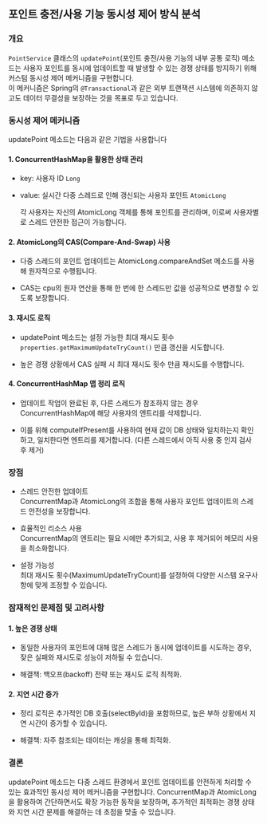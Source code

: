 ## 포인트 충전/사용 기능 동시성 제어 방식 분석

### 개요

`PointService` 클래스의 `updatePoint`(포인트 충전/사용 기능의 내부 공통 로직) 메소드는 사용자 포인트를 동시에 업데이트할 때 발생할 수 있는 경쟁 상태를 방지하기 위해 커스텀 동시성 제어 메커니즘을 구현합니다.  
이 메커니즘은 Spring의 `@Transactional`과 같은 외부 트랜잭션 시스템에 의존하지 않고도 데이터 무결성을 보장하는 것을 목표로 두고 있습니다.

### 동시성 제어 메커니즘

updatePoint 메소드는 다음과 같은 기법을 사용합니다

#### 1. ConcurrentHashMap을 활용한 상태 관리

- key: 사용자 ID `Long`

- value: 실시간 다중 스레드로 인해 갱신되는 사용자 포인트 `AtomicLong`

  각 사용자는 자신의 AtomicLong 객체를 통해 포인트를 관리하며, 이로써 사용자별로 스레드 안전한 접근이 가능합니다.

#### 2. AtomicLong의 CAS(Compare-And-Swap) 사용  

- 다중 스레드의 포인트 업데이트는 AtomicLong.compareAndSet 메소드를 사용해 원자적으로 수행됩니다.

- CAS는 cpu의 원자 연산을 통해 한 번에 한 스레드만 값을 성공적으로 변경할 수 있도록 보장합니다.

#### 3. 재시도 로직

- updatePoint 메소드는 설정 가능한 최대 재시도 횟수`properties.getMaximumUpdateTryCount()` 만큼 갱신을 시도합니다.

- 높은 경쟁 상황에서 CAS 실패 시 최대 재시도 횟수 만큼 재시도를 수행합니다.

#### 4. ConcurrentHashMap 맵 정리 로직

- 업데이트 작업이 완료된 후, 다른 스레드가 참조하지 않는 경우 ConcurrentHashMap에 해당 사용자의 엔트리를 삭제합니다.

- 이를 위해 computeIfPresent를 사용하여 현재 값이 DB 상태와 일치하는지 확인하고, 일치한다면 엔트리를 제거합니다. (다른 스레드에서 아직 사용 중 인지 검사 후 제거)

### 장점

- 스레드 안전한 업데이트  
  ConcurrentMap과 AtomicLong의 조합을 통해 사용자 포인트 업데이트의 스레드 안전성을 보장합니다.

- 효율적인 리소스 사용  
  ConcurrentMap의 엔트리는 필요 시에만 추가되고, 사용 후 제거되어 메모리 사용을 최소화합니다.

- 설정 가능성  
  최대 재시도 횟수(MaximumUpdateTryCount)를 설정하여 다양한 시스템 요구사항에 맞게 조정할 수 있습니다.

### 잠재적인 문제점 및 고려사항

#### 1. 높은 경쟁 상태  

- 동일한 사용자의 포인트에 대해 많은 스레드가 동시에 업데이트를 시도하는 경우, 잦은 실패와 재시도로 성능이 저하될 수 있습니다.

- 해결책: 백오프(backoff) 전략 또는 재시도 로직 최적화.

#### 2. 지연 시간 증가  

- 정리 로직은 추가적인 DB 호출(selectById)을 포함하므로, 높은 부하 상황에서 지연 시간이 증가할 수 있습니다.

- 해결책: 자주 참조되는 데이터는 캐싱을 통해 최적화.

### 결론

updatePoint 메소드는 다중 스레드 환경에서 포인트 업데이트를 안전하게 처리할 수 있는 효과적인 동시성 제어 메커니즘을 구현합니다. ConcurrentMap과 AtomicLong을 활용하여 간단하면서도 확장 가능한 동작을 보장하며, 추가적인 최적화는 경쟁 상태와 지연 시간 문제를 해결하는 데 초점을 맞출 수 있습니다.

